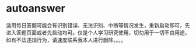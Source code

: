 # autoanswer
适用每日答题可能会有识别错误、无法识别、中断等情况发生，重新启动即可，先进入答题页面或者先启动均可。仅是个人学习研究使用，切勿用于一切不良用途，如有不法违规行为，请速度联系我本人进行删除。。。。
